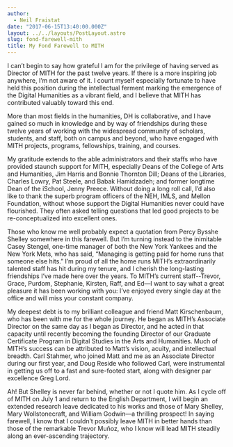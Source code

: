 ```yaml
---
author:
  - Neil Fraistat
date: "2017-06-15T13:40:00.000Z"
layout: ../../layouts/PostLayout.astro
slug: fond-farewell-mith
title: My Fond Farewell to MITH
---
```


I can’t begin to say how grateful I am for the privilege of having served as Director of MITH for the past twelve years. If there is a more inspiring job anywhere, I’m not aware of it. I count myself especially fortunate to have held this position during the intellectual ferment marking the emergence of the Digital Humanities as a vibrant field, and I believe that MITH has contributed valuably toward this end.

More than most fields in the humanities, DH is collaborative, and I have gained so much in knowledge and by way of friendships during these twelve years of working with the widespread community of scholars, students, and staff, both on campus and beyond, who have engaged with MITH projects, programs, fellowships, training, and courses.

My gratitude extends to the able administrators and their staffs who have provided staunch support for MITH, especially Deans of the College of Arts and Humanities, Jim Harris and Bonnie Thornton Dill; Deans of the Libraries, Charles Lowry, Pat Steele, and Babak Hamidzadeh; and former longtime Dean of the iSchool, Jenny Preece. Without doing a long roll call, I’d also like to thank the superb program officers of the NEH, IMLS, and Mellon Foundation, without whose support the Digital Humanities never could have flourished. They often asked telling questions that led good projects to be re-conceptualized into excellent ones.

Those who know me well probably expect a quotation from Percy Bysshe Shelley somewhere in this farewell. But I’m turning instead to the inimitable Casey Stengel, one-time manager of both the New York Yankees and the New York Mets, who has said, “Managing is getting paid for home runs that someone else hits.” I’m proud of all the home runs MITH’s extraordinarily talented staff has hit during my tenure, and I cherish the long-lasting friendships I’ve made here over the years. To MITH’s current staff--Trevor, Grace, Purdom, Stephanie, Kirsten, Raff, and Ed—I want to say what a great pleasure it has been working with you: I’ve enjoyed every single day at the office and will miss your constant company.

My deepest debt is to my brilliant colleague and friend Matt Kirschenbaum, who has been with me for the whole journey. He began as MITH’s Associate Director on the same day as I began as Director, and he acted in that capacity until recently becoming the founding Director of our Graduate Certificate Program in Digital Studies in the Arts and Humanities. Much of MITH’s success can be attributed to Matt’s vision, acuity, and intellectual breadth. Carl Stahmer, who joined Matt and me as an Associate Director during our first year, and Doug Reside who followed Carl, were instrumental in getting us off to a fast and sure-footed start, along with designer par excellence Greg Lord.

Ah! But Shelley is never far behind, whether or not I quote him. As I cycle off of MITH on July 1 and return to the English Department, I will begin an extended research leave dedicated to his works and those of Mary Shelley, Mary Wollstonecraft, and William Godwin—a thrilling prospect! In saying farewell, I know that I couldn’t possibly leave MITH in better hands than those of the remarkable Trevor Muñoz, who I know will lead MITH steadily along an ever-ascending trajectory.
